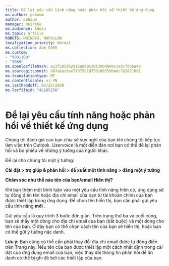 ```yaml
---
title: Để lại yêu cầu tính năng hoặc phản hồi về thiết kế ứng dụng
ms.author: pebaum
author: pebaum
manager: mnirkhe
ms.audience: Admin
ms.topic: article
ROBOTS: NOINDEX, NOFOLLOW
localization_priority: Normal
ms.collection: Adm_O365
ms.custom:
- "9001108"
- "3069"
ms.openlocfilehash: a23f285d62915ab69c301390d800c1a91fd56a4a
ms.sourcegitcommit: d87a6ac6ee77375d1d750100359b4dc7b2871691
ms.translationtype: MT
ms.contentlocale: vi-VN
ms.lasthandoff: 02/25/2020
ms.locfileid: "42265250"
---
```

# <a name="leave-a-feature-request-or-feedback-on-app-design"></a>Để lại yêu cầu tính năng hoặc phản hồi về thiết kế ứng dụng

Chúng tôi đánh giá cao bạn chia sẻ suy nghĩ của bạn khi chúng tôi tiếp tục làm việc trên Outlook. *Uservoice* là một diễn đàn nơi bạn có thể để lại phản hồi và bỏ phiếu về những ý tưởng của người khác.  

Để lại cho chúng tôi một ý tưởng: 

**Cài đặt > trợ giúp & phản hồi > đề xuất một tính năng > đăng một ý tưởng** 

**Chăm sóc như thế nào tên của bạn/email Hiển thị?**

Khi bạn thêm một bình luận vào một yêu cầu tính năng hiện có, ứng dụng sẽ tự động điền tên hoặc địa chỉ email của bạn từ tài khoản chính của bạn được thiết lập trong ứng dụng. Để chọn tên hiển thị, bạn cần phải gửi yêu cầu tính năng **mới** . 

Gửi yêu cầu là quy trình 3 bước đơn giản. Trên trang thứ ba và cuối cùng, bạn sẽ thấy một dòng cho địa chỉ email của bạn (bắt buộc) và một dòng cho tên của bạn. Ở đây bạn có thể chọn cách tên của bạn sẽ hiển thị, hoặc bạn có thể gửi ý tưởng nặc danh. 

**Lưu ý:** Bạn cũng có thể cần phải thay đổi địa chỉ email được tự động điền trên Trang này. Nếu tên của bạn được thiết lập một cách nhất định trong cài đặt của ứng dụng email của bạn, việc thay đổi thông tin phản hồi để ẩn danh có thể bị ghi đè bởi các thiết lập của bạn. 
